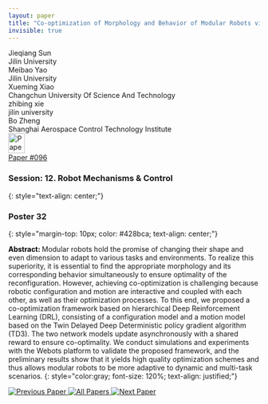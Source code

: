 ```yaml
---
layout: paper
title: "Co-optimization of Morphology and Behavior of Modular Robots via Hierarchical Deep Reinforcement Learning"
invisible: true
---
```

<div class="paper-authors">
<div class="paper-author-box">
    <div class="paper-author-name">Jieqiang Sun</div>
    <div class="paper-author-uni">Jilin University</div>
</div>
<div class="paper-author-box">
    <div class="paper-author-name">Meibao Yao</div>
    <div class="paper-author-uni">Jilin University</div>
</div>
<div class="paper-author-box">
    <div class="paper-author-name">Xueming Xiao</div>
    <div class="paper-author-uni">Changchun University Of Science And Technology</div>
</div>
<div class="paper-author-box">
    <div class="paper-author-name">zhibing xie</div>
    <div class="paper-author-uni">jilin university</div>
</div>
<div class="paper-author-box">
    <div class="paper-author-name">Bo Zheng</div>
    <div class="paper-author-uni">Shanghai Aerospace Control Technology Institute</div>
</div>

</div><div class="paper-pdf">
<div> <a href="http://www.roboticsproceedings.org/rss19/p096.pdf"><img src="{{ site.baseurl }}/images/paper_link.png" alt="Paper Website" width = "33"  height = "40"/></a> </div>
<div> <a href="http://www.roboticsproceedings.org/rss19/p096.pdf">Paper&nbsp;#096</a> </div>
</div>

### Session: 12. Robot Mechanisms & Control
{: style="text-align: center;"}

### Poster 32
{: style="margin-top: 10px; color: #428bca; text-align: center;"}

<b style="color: black;">Abstract: </b>Modular robots hold the promise of changing their shape and even dimension to adapt to various tasks and environments. To realize this superiority, it is essential to find the appropriate morphology and its corresponding behavior simultaneously to ensure optimality of the reconfiguration. However, achieving co-optimization is challenging because robotic configuration and motion are interactive and coupled with each other, as well as their optimization processes. To this end, we proposed a co-optimization framework based on hierarchical Deep Reinforcement Learning (DRL), consisting of a configuration model and a motion model based on the Twin Delayed Deep Deterministic policy gradient algorithm (TD3). The two network models update asynchronously with a shared reward to ensure co-optimality. We conduct simulations and experiments with the Webots platform to validate the proposed framework, and the preliminary results show that it yields high quality optimization schemes and thus allows modular robots to be more adaptive to dynamic and multi-task scenarios.
{: style="color:gray; font-size: 120%; text-align: justified;"}


<div class="paper-menu">
<a href="{{ site.baseurl }}/program/papers/095/"> <img src="{{ site.baseurl }}/images/previous_paper_icon.png" alt="Previous Paper" title="Previous Paper"/> </a>
<a href="{{ site.baseurl }}/program/papers"><img src="{{ site.baseurl }}/images/overview_icon.png" alt="All Papers" title="All Papers"/> </a>
<a href="{{ site.baseurl }}/program/papers/097/"> <img src="{{ site.baseurl }}/images/next_paper_icon.png" alt="Next Paper" title="Next Paper"/> </a>

</div>
